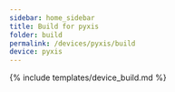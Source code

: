 ```yaml
---
sidebar: home_sidebar
title: Build for pyxis
folder: build
permalink: /devices/pyxis/build
device: pyxis
---
```

{% include templates/device_build.md %}
